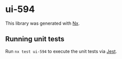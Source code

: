 # ui-594

This library was generated with [Nx](https://nx.dev).

## Running unit tests

Run `nx test ui-594` to execute the unit tests via [Jest](https://jestjs.io).
